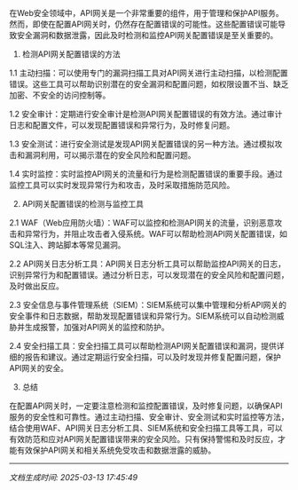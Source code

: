 在Web安全领域中，API网关是一个非常重要的组件，用于管理和保护API服务。然而，即使在配置API网关时，仍然存在配置错误的可能性。这些配置错误可能导致安全漏洞和数据泄露，因此及时检测和监控API网关配置错误是至关重要的。

1. 检测API网关配置错误的方法

1.1 主动扫描：可以使用专门的漏洞扫描工具对API网关进行主动扫描，以检测配置错误。这些工具可以帮助识别潜在的安全漏洞和配置问题，如权限设置不当、缺乏加密、不安全的访问控制等。

1.2 安全审计：定期进行安全审计是检测API网关配置错误的有效方法。通过审计日志和配置文件，可以发现配置错误和异常行为，及时修复问题。

1.3 安全测试：进行安全测试是发现API网关配置错误的另一种方法。通过模拟攻击和漏洞利用，可以揭示潜在的安全风险和配置问题。

1.4 实时监控：实时监控API网关的流量和行为是检测配置错误的重要手段。通过监控工具可以实时发现异常行为和攻击，及时采取措施防范风险。

2. API网关配置错误的检测与监控工具

2.1 WAF（Web应用防火墙）：WAF可以监控和检测API网关的流量，识别恶意攻击和异常行为，并阻止攻击者入侵系统。WAF可以帮助检测API网关配置错误，如SQL注入、跨站脚本等常见漏洞。

2.2 API网关日志分析工具：API网关日志分析工具可以帮助监控API网关的日志，识别异常行为和配置错误。通过分析日志，可以发现潜在的安全风险和配置问题，及时做出反应。

2.3 安全信息与事件管理系统（SIEM）：SIEM系统可以集中管理和分析API网关的安全事件和日志数据，帮助发现配置错误和异常行为。SIEM系统可以自动检测威胁并生成报警，加强对API网关的监控和防护。

2.4 安全扫描工具：安全扫描工具可以帮助检测API网关配置错误和漏洞，提供详细的报告和建议。通过定期运行安全扫描，可以及时发现并修复配置问题，保护API网关的安全。

3. 总结

在配置API网关时，一定要注意检测和监控配置错误，及时修复问题，以确保API服务的安全性和可靠性。通过主动扫描、安全审计、安全测试和实时监控等方法，结合使用WAF、API网关日志分析工具、SIEM系统和安全扫描工具等工具，可以有效防范和应对API网关配置错误带来的安全风险。只有保持警惕和及时反应，才能有效保护API网关和相关系统免受攻击和数据泄露的威胁。

---

*文档生成时间: 2025-03-13 17:45:49*
